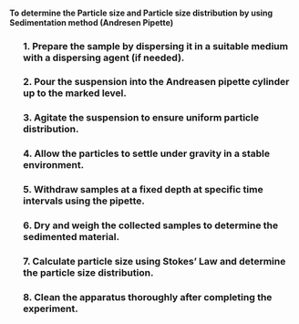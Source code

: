 #### **To determine the Particle size and Particle size distribution by using Sedimentation method (Andresen Pipette)**
<ul>

<h3>1. Prepare the sample by dispersing it in a suitable medium with a dispersing agent (if needed).</h6>


<h3>2. Pour the suspension into the Andreasen pipette cylinder up to the marked level.</h3>


<h3>3. Agitate the suspension to ensure uniform particle distribution.</h3>


<h3>4. Allow the particles to settle under gravity in a stable environment.

</h3>


<h3>5. Withdraw samples at a fixed depth at specific time intervals using the pipette.</h3>

<h3>6. Dry and weigh the collected samples to determine the sedimented material.</h3>
<h3>7. Calculate particle size using Stokes’ Law and determine the particle size distribution.</h3>
<h3>8. Clean the apparatus thoroughly after completing the experiment.</h3>
</ul>

